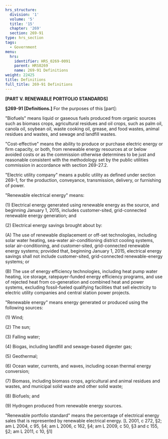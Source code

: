 ```yaml
---
hrs_structure:
  division: '1'
  volume: '5'
  title: '15'
  chapter: '269'
  section: 269-91
type: hrs_section
tags:
  - Government
menu:
  hrs:
    identifier: HRS_0269-0091
    parent: HRS0269
    name: 269-91 Definitions
weight: 22425
title: Definitions
full_title: 269-91 Definitions
---
```

**[PART V. RENEWABLE PORTFOLIO STANDARDS]**

**§269-91 [Definitions.]** For the purposes of this [part]:

"Biofuels" means liquid or gaseous fuels produced from organic sources such as biomass crops, agricultural residues and oil crops, such as palm oil, canola oil, soybean oil, waste cooking oil, grease, and food wastes, animal residues and wastes, and sewage and landfill wastes.

"Cost-effective" means the ability to produce or purchase electric energy or firm capacity, or both, from renewable energy resources at or below avoided costs or as the commission otherwise determines to be just and reasonable consistent with the methodology set by the public utilities commission in accordance with section 269-27.2.

"Electric utility company" means a public utility as defined under section 269-1, for the production, conveyance, transmission, delivery, or furnishing of power.

"Renewable electrical energy" means:

(1) Electrical energy generated using renewable energy as the source, and beginning January 1, 2015, includes customer-sited, grid-connected renewable energy generation; and

(2) Electrical energy savings brought about by:

(A) The use of renewable displacement or off-set technologies, including solar water heating, sea-water air-conditioning district cooling systems, solar air-conditioning, and customer-sited, grid-connected renewable energy systems; provided that, beginning January 1, 2015, electrical energy savings shall not include customer-sited, grid-connected renewable-energy systems; or

(B) The use of energy efficiency technologies, including heat pump water heating, ice storage, ratepayer-funded energy efficiency programs, and use of rejected heat from co-generation and combined heat and power systems, excluding fossil-fueled qualifying facilities that sell electricity to electric utility companies and central station power projects.

"Renewable energy" means energy generated or produced using the following sources:

(1) Wind;

(2) The sun;

(3) Falling water;

(4) Biogas, including landfill and sewage-based digester gas;

(5) Geothermal;

(6) Ocean water, currents, and waves, including ocean thermal energy conversion;

(7) Biomass, including biomass crops, agricultural and animal residues and wastes, and municipal solid waste and other solid waste;

(8) Biofuels; and

(9) Hydrogen produced from renewable energy sources.

"Renewable portfolio standard" means the percentage of electrical energy sales that is represented by renewable electrical energy. [L 2001, c 272, §2; am L 2004, c 95, §4; am L 2006, c 162, §4; am L 2009, c 50, §3 and c 155, §2; am L 2011, c 10, §1]